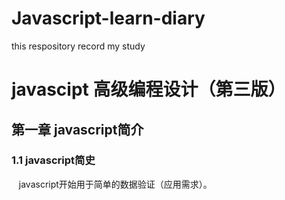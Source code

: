 # Javascript-learn-diary
this respository record my study

# javascipt 高级编程设计（第三版）

## 第一章 javascript简介
### 1.1 javascript简史
    javascript开始用于简单的数据验证（应用需求）。


